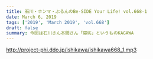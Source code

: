 ```yaml
---
title: 石川・ホンマ・ぶるんのBe-SIDE Your Life! vol.668-1
date: March 6, 2019
tags: ['2019', 'March 2019', 'vol.668']
draft: false
summary: 今回は石川さん本間さん「寝坊」というものKAGAWA
---
```


http://project-phi.ddo.jp/ishikawa/ishikawa668_1.mp3